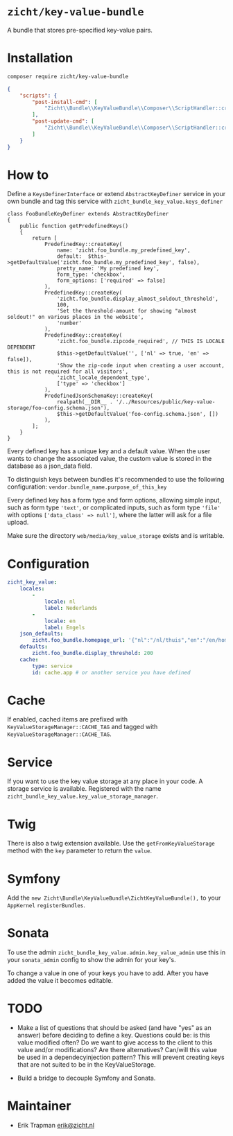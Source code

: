# `zicht/key-value-bundle`
A bundle that stores pre-specified key-value pairs.

# Installation
```bash
composer require zicht/key-value-bundle
```

```json
{
    "scripts": {
        "post-install-cmd": [
            "Zicht\\Bundle\\KeyValueBundle\\Composer\\ScriptHandler::createKeyValueStorageDirectory"
        ],
        "post-update-cmd": [
            "Zicht\\Bundle\\KeyValueBundle\\Composer\\ScriptHandler::createKeyValueStorageDirectory"
        ]
    }
}
```

# How to
Define a `KeysDefinerInterface` or extend `AbstractKeyDefiner` service in your own bundle and tag
this service with `zicht_bundle_key_value.keys_definer`

```
class FooBundleKeyDefiner extends AbstractKeyDefiner
{
    public function getPredefinedKeys()
    {
        return [
            PredefinedKey::createKey(
                name: 'zicht.foo_bundle.my_predefined_key',
                default:  $this->getDefaultValue('zicht.foo_bundle.my_predefined_key', false),
                pretty_name: 'My predefined key',
                form_type: 'checkbox',
                form_options: ['required' => false]
            ),
            PredefinedKey::createKey(
                'zicht.foo_bundle.display_almost_soldout_threshold',
                100,
                'Set the threshold-amount for showing "almost soldout!" on various places in the website',
                'number'
            ),
            PredefinedKey::createKey(
                'zicht.foo_bundle.zipcode_required', // THIS IS LOCALE DEPENDENT
                $this->getDefaultValue('', ['nl' => true, 'en' => false]),
                'Show the zip-code input when creating a user account, this is not required for all visitors',
                'zicht_locale_dependent_type',
                ['type' => 'checkbox']
            ),
            PredefinedJsonSchemaKey::createKey(
                realpath(__DIR__ . '/../Resources/public/key-value-storage/foo-config.schema.json'),
                $this->getDefaultValue('foo-config.schema.json', [])
            ),
        ];
    }
}
```

Every defined key has a unique key and a default value.  When the user
wants to change the associated value, the custom value is stored in the
database as a json_data field.

To distinguish keys between bundles it's recommended to use the following
configuration: `vendor.bundle_name.purpose_of_this_key`

Every defined key has a form type and form options, allowing simple
input, such as form type `'text'`, or complicated inputs, such as form
type `'file'` with options `['data_class' => null']`, where the latter
will ask for a file upload.

Make sure the directory `web/media/key_value_storage` exists and is writable.

# Configuration
```yaml
zicht_key_value:
    locales:
        -
            locale: nl
            label: Nederlands
        -
            locale: en
            label: Engels
    json_defaults:
        zicht.foo_bundle.homepage_url: '{"nl":"/nl/thuis","en":"/en/home"}'
    defaults:
        zicht.foo_bundle.display_threshold: 200
    cache:
        type: service
        id: cache.app # or another service you have defined
```

# Cache
If enabled, cached items are prefixed with `KeyValueStorageManager::CACHE_TAG` and tagged with `KeyValueStorageManager::CACHE_TAG`.

# Service
If you want to use the key value storage at any place in your code. A storage
service is available. Registered with the name
`zicht_bundle_key_value.key_value_storage_manager`.

# Twig
There is also a twig extension available. Use the `getFromKeyValueStorage`
method with the `key` parameter to return the `value`.

# Symfony
Add the `new Zicht\Bundle\KeyValueBundle\ZichtKeyValueBundle(),` to your
`AppKernel` `registerBundles`.

# Sonata
To use the admin `zicht_bundle_key_value.admin.key_value_admin` use this
in your `sonata_admin` config to show the admin for your key's.

To change a value in one of your keys you have to add. After you have added
the value it becomes editable.

# TODO
* Make a list of questions that should be asked (and have "yes" as an answer)
before deciding to define a key. Questions could be: is this value modified often?
Do we want to give access to the client to this value and/or modifications?
Are there alternatives? Can/will this value be used in a dependecyinjection pattern?
This will prevent creating keys that are not suited to be in the KeyValueStorage.

* Build a bridge to decouple Symfony and Sonata.

# Maintainer
- Erik Trapman <erik@zicht.nl>
